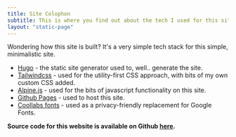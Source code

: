 ```yaml
---
title: Site Colophon
subtitle: This is where you find out about the tech I used for this site
layout: "static-page"
---
```


Wondering how this site is built? It's a very simple tech stack for this simple, minimalistic site.

- [Hugo](https://gohugo.io) - the static site generator used to, well.. generate the site.
- [Tailwindcss](https://tailwindcss.com/) - used for the utility-first CSS approach, with bits of my own custom CSS added.
- [Alpine.js](https://alpinejs.dev/) - used for the bits of javascript functionality on this site.
- [Github Pages](https://pages.github.com/) - used to host this site.
- [Coollabs fonts](https://fonts.coollabs.io/) - used as a privacy-friendly replacement for Google Fonts.


**Source code for this website is available on Github [here](https://github.com/Correct-Syntax/correct-syntax.github.io).**
